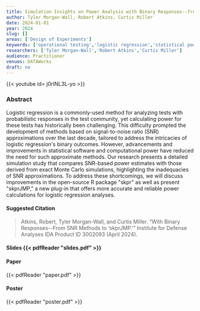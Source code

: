 ```yaml
---
title: Simulation Insights on Power Analysis with Binary Responses--from SNR Methods to 'skprJMP'
author: Tyler Morgan-Wall, Robert Atkins, Curtis Miller
date: 2024-01-01
year: 2024
slug: []
areas: ['Design of Experiments']
keywords: ['operational testing','logistic regression','statistical power','signal-to-noise ratio','monte carlo']
researchers: ['Tyler Morgan-Wall','Robert Atkins','Curtis Miller']
audience: Practitioner
venues: DATAWorks
draft: no
---
```


{{< youtube id= j0rINL3L-yo >}}

### Abstract
Logistic regression is a commonly-used method for analyzing tests with probabilistic responses in the test community, yet calculating power for these tests has historically been challenging. This difficulty prompted the development of methods based on signal-to-noise ratio (SNR) approximations over the last decade, tailored to address the intricacies of logistic regression's binary outcomes. However, advancements and improvements in statistical software and computational power have reduced the need for such approximate methods. Our research presents a detailed simulation study that compares SNR-based power estimates with those derived from exact Monte Carlo simulations, highlighting the inadequacies of SNR approximations. To address these shortcomings, we will discuss improvements in the open-source R package "skpr" as well as present "skprJMP," a new plug-in that offers more accurate and reliable power calculations for logistic regression analyses.

#### Suggested Citation
> Atkins, Robert, Tyler Morgan-Wall, and Curtis Miller. “With Binary Responses--From SNR Methods to ‘skprJMP.’” Institute for Defense Analyses IDA Product ID 3002093 (April 2024).

#### Slides {{< pdfReader "slides.pdf" >}}

#### Paper 
 {{< pdfReader "paper.pdf" >}}

#### Poster 
 {{< pdfReader "poster.pdf" >}}
